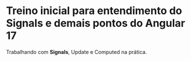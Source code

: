 <h1>Treino inicial para entendimento do Signals e demais pontos do Angular 17</h1>
<p>Trabalhando com <strong>Signals</strong>, Update e Computed na prática.</p>
